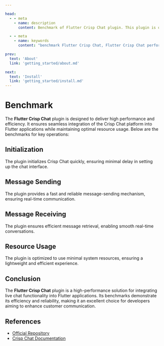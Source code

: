 ```yaml
---

head:
  - - meta
    - name: description
      content: Benchmark of Flutter Crisp Chat plugin. This plugin is optimized for performance, ensuring seamless integration and efficient communication.

  - - meta
    - name: keywords
      content: "benchmark Flutter Crisp Chat, Flutter Crisp Chat performance, Flutter Crisp Chat plugin benchmark, Crisp Chat Flutter plugin comparison, Crisp Chat performance analysis, Flutter Crisp Chat efficiency, Crisp Chat vs other chat plugins, Crisp Chat plugin performance"    

prev:
  text: 'About'
  link: 'getting_started/about.md'

next:
  text: 'Install'
  link: 'getting_started/install.md'
---
```




# Benchmark

The **Flutter Crisp Chat** plugin is designed to deliver high performance and efficiency. It ensures seamless integration of the Crisp Chat platform into Flutter applications while maintaining optimal resource usage. Below are the benchmarks for key operations:

## Initialization

The plugin initializes Crisp Chat quickly, ensuring minimal delay in setting up the chat interface.

<!-- ![Initialization Benchmark](/graphics/benchmark/initialization.png) -->

## Message Sending

The plugin provides a fast and reliable message-sending mechanism, ensuring real-time communication.

<!-- ![Message Sending Benchmark](/graphics/benchmark/message_sending.png) -->

## Message Receiving

The plugin ensures efficient message retrieval, enabling smooth real-time conversations.

<!-- ![Message Receiving Benchmark](/graphics/benchmark/message_receiving.png) -->

## Resource Usage

The plugin is optimized to use minimal system resources, ensuring a lightweight and efficient experience.

<!-- ![Resource Usage Benchmark](/graphics/benchmark/resource_usage.png) -->

## Conclusion

The **Flutter Crisp Chat** plugin is a high-performance solution for integrating live chat functionality into Flutter applications. Its benchmarks demonstrate its efficiency and reliability, making it an excellent choice for developers aiming to enhance customer communication.

## References

- [Official Repository](https://github.com/alamin-karno/flutter-crisp-chat)
- [Crisp Chat Documentation](https://help.crisp.chat/en/)
